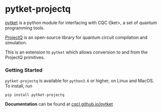 # pytket-projectq

[pytket](https://github.com/CQCL/pytket) is a python module for interfacing with CQC t|ket>, a set of quantum programming tools.

[ProjectQ](https://github.com/ProjectQ-Framework/ProjectQ) is an open-source library for quantum circuit compilation and simulation.

This is an extension to ``pytket`` which allows conversion to and from the ProjectQ primitives.

### Getting Started
``pytket-projectq`` is available for ``python3.6`` or higher, on Linux and MacOS.
To install, run 

``pip install pytket-projectq``

**Documentation** can be found at [cqcl.github.io/pytket](https://cqcl.github.io/pytket)

